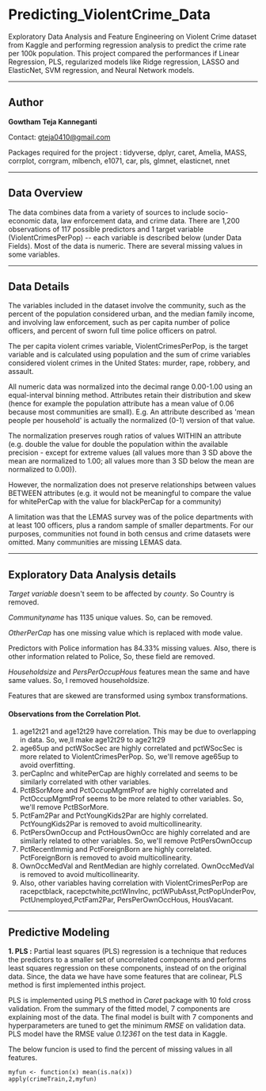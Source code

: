 # Predicting_ViolentCrime_Data
Exploratory Data Analysis and Feature Engineering on Violent Crime dataset from Kaggle and performing regression analysis to predict the crime rate per 100k population. This project compared the performances if Linear Regression, PLS, regularized models like Ridge regression, LASSO and ElasticNet, SVM regression, and Neural Network models.

-------------
Author 
---

**Gowtham Teja Kanneganti**

Contact: gteja0410@gmail.com

Packages required for the project : tidyverse, dplyr, caret, Amelia, MASS, corrplot, corrgram, mlbench, e1071, car, pls, glmnet, elasticnet, nnet

-----
Data Overview
----
The data combines data from a variety of sources to include socio-economic data, law enforcement data, and crime data. There are 1,200 observations of 117 possible predictors and 1 target variable (ViolentCrimesPerPop) -- each variable is described below (under Data Fields). Most of the data is numeric. There are several missing values in some variables.

-----
Data Details
----
The variables included in the dataset involve the community, such as the percent of the population considered urban, and the median family income, and involving law enforcement, such as per capita number of police officers, and percent of sworn full time police officers on patrol.

The per capita violent crimes variable, ViolentCrimesPerPop, is the target variable and is calculated using population and the sum of crime variables considered violent crimes in the United States: murder, rape, robbery, and assault.

All numeric data was normalized into the decimal range 0.00-1.00 using an equal-interval binning method. Attributes retain their distribution and skew (hence for example the population attribute has a mean value of 0.06 because most communities are small). E.g. An attribute described as 'mean people per household' is actually the normalized (0-1) version of that value.

The normalization preserves rough ratios of values WITHIN an attribute (e.g. double the value for double the population within the available precision - except for extreme values (all values more than 3 SD above the mean are normalized to 1.00; all values more than 3 SD below the mean are normalized to 0.00)).

However, the normalization does not preserve relationships between values BETWEEN attributes (e.g. it would not be meaningful to compare the value for whitePerCap with the value for blackPerCap for a community)

A limitation was that the LEMAS survey was of the police departments with at least 100 officers, plus a random sample of smaller departments. For our purposes, communities not found in both census and crime datasets were omitted. Many communities are missing LEMAS data.


-----
Exploratory Data Analysis details
----

*Target variable* doesn't seem to be affected by *county*. So Country is removed.

*Communityname* has 1135 unique values. So, can be removed.

*OtherPerCap* has one missing value which is replaced with mode value.

Predictors with Police information has 84.33% missing values. Also, there is other information related to Police, So, these field are removed.

*Householdsize* and *PersPerOccupHous* features mean the same and have same values. So, I removed householdsize.

Features that are skewed are transformed using symbox transformations.

#### Observations from the Correlation Plot.
1. age12t21 and age12t29 have correlation. This may be due to overlapping in data. So, we,ll make age12t29 to age21t29
2. age65up and pctWSocSec are highly correlated and pctWSocSec is more related to ViolentCrimesPerPop. So, we'll remove age65up to avoid overfitting.
3. perCapInc and whitePerCap are highly correlated and seems to be similarly correlated with other variables. 
4. PctBSorMore and PctOccupMgmtProf are highly correlated and PctOccupMgmtProf seems to be more related to other variables. So, we'll remove PctBSorMore. 
5. PctFam2Par and PctYoungKids2Par are highly correlated. PctYoungKids2Par is removed to avoid multicollinearity.
6. PctPersOwnOccup and PctHousOwnOcc are highly correlated and are similarly related to other variables. So, we'll remove PctPersOwnOccup
7. PctRecentImmig and PctForeignBorn are highly correlated. PctForeignBorn is removed to avoid multicollinearity.
8. OwnOccMedVal and RentMedian are highly correlated. OwnOccMedVal is removed to avoid multicollinearity.
9. Also, other variables having correlation with ViolentCrimesPerPop are racepctblack, racepctwhite,pctWInvInc, pctWPubAsst,PctPopUnderPov, PctUnemployed,PctFam2Par, PersPerOwnOccHous, HousVacant.

-----
Predictive Modeling
----
**1. PLS :** Partial least squares (PLS) regression is a technique that reduces the predictors to a smaller set of uncorrelated components and performs least squares regression on these components, instead of on the original data. Since, the data we have have some features that are colinear, PLS method is first implemented inthis project. 

PLS is implemented using PLS method in *Caret* package with 10 fold cross validation. From the summary of the fitted model, 7 components are explaining most of the data. The final model is built with 7 components and hyperparameters are tuned to get the minimum *RMSE* on validation data. PLS model have the RMSE value *0.12361* on the test data in Kaggle.

The below funcion is used to find the percent of missing values in all features.
  
```
myfun <- function(x) mean(is.na(x))
apply(crimeTrain,2,myfun)
```

